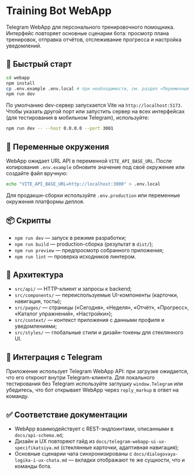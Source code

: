 # Training Bot WebApp

Telegram WebApp для персонального тренировочного помощника. Интерфейс повторяет основные сценарии бота: просмотр плана тренировок, отправка отчётов, отслеживание прогресса и настройка уведомлений.

## 🚀 Быстрый старт

```bash
cd webapp
npm install
cp .env.example .env.local # при необходимости, см. раздел «Переменные окружения»
npm run dev
```

По умолчанию dev-сервер запускается Vite на `http://localhost:5173`. Чтобы указать другой порт или запустить сервер на всех интерфейсах (для тестирования в мобильном Telegram), используйте:

```bash
npm run dev -- --host 0.0.0.0 --port 3001
```

## 🔧 Переменные окружения

WebApp ожидает URL API в переменной `VITE_API_BASE_URL`. После копирования `.env.example` обновите значение под своё окружение или создайте файл вручную:

```bash
echo "VITE_API_BASE_URL=http://localhost:3000" > .env.local
```

Для продакшн-сборки используйте `.env.production` или переменные окружения платформы деплоя.

## 📦 Скрипты

- `npm run dev` — запуск в режиме разработки;
- `npm run build` — production-сборка (результат в `dist/`);
- `npm run preview` — предпросмотр собранного приложения;
- `npm run lint` — проверка исходников линтером.

## 🧱 Архитектура

- `src/api/` — HTTP-клиент и запросы к backend;
- `src/components/` — переиспользуемые UI-компоненты (карточки, навигация, тосты);
- `src/pages/` — страницы («Сегодня», «Неделя», «Отчёт», «Прогресс», «Каталог упражнений», «Настройки»);
- `src/context/` — контекст приложения с данными профиля и уведомлениями;
- `src/styles/` — глобальные стили и дизайн-токены для стеклянного UI.

## 🔐 Интеграция с Telegram

Приложение использует Telegram WebApp API: при загрузке ожидается, что его откроют внутри Telegram-клиента. Для локального тестирования без Telegram используйте заглушку `window.Telegram` или убедитесь, что бот открывает WebApp через `reply_markup` в ответ на команду.

## ✅ Соответствие документации

- WebApp взаимодействует с REST-эндпоинтами, описанными в `docs/api-schema.md`;
- Дизайн и UX повторяют гайд из `docs/telegram-webapp-ui-ux-specifikatsiya.md` (стеклянные карточки, адаптивная навигация);
- Основные сценарии чата синхронизированы с `docs/dialogovaya-logika-i-ux-chata.md` — вкладки отображают те же сущности, что и команды бота.


